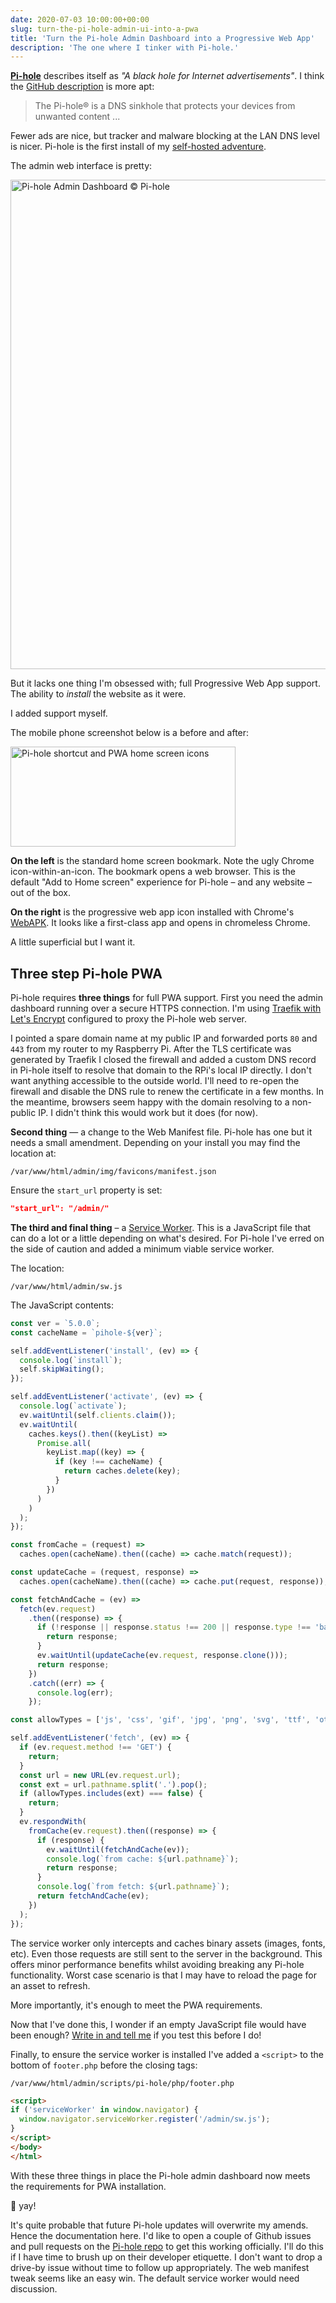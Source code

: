 ```yaml
---
date: 2020-07-03 10:00:00+00:00
slug: turn-the-pi-hole-admin-ui-into-a-pwa
title: 'Turn the Pi-hole Admin Dashboard into a Progressive Web App'
description: 'The one where I tinker with Pi-hole.'
---
```


[**Pi-hole**](https://pi-hole.net/) describes itself as _"A black hole for Internet advertisements"_. I think the [GitHub description](https://github.com/pi-hole/pi-hole) is more apt:

> The Pi-hole® is a DNS sinkhole that protects your devices from unwanted content ...

Fewer ads are nice, but tracker and malware blocking at the LAN DNS level is nicer. Pi-hole is the first install of my [self-hosted adventure](/2020/07/02/hardware-home-servers-self-hosted-raspberry-pi/).

The admin web interface is pretty:

<p class="Image">
  <img loading="lazy"
    src="/images/blog/2020/pihole-dashboard.png"
    title="Pi-hole Admin Dashboard © Pi-hole"
    alt="Pi-hole Admin Dashboard © Pi-hole"
    width="1331"
    height="783">
</p>

But it lacks one thing I'm obsessed with; full Progressive Web App support. The ability to _install_ the website as it were.

I added support myself.

The mobile phone screenshot below is a before and after:

<p class="Image">
  <img loading="lazy" srcset="
    /images/blog/2020/pi-hole-pwa-home-screen@1x.png,
    /images/blog/2020/pi-hole-pwa-home-screen@2x.png 2x"
    src="/images/blog/2020/pi-hole-pwa-home-screen@1x.png"
    alt="Pi-hole shortcut and PWA home screen icons"
    width="360"
    height="160">
</p>

**On the left** is the standard home screen bookmark. Note the ugly Chrome icon-within-an-icon. The bookmark opens a web browser. This is the default "Add to Home screen" experience for Pi-hole – and any website – out of the box.

**On the right** is the progressive web app icon installed with Chrome's [WebAPK](https://developers.google.com/web/fundamentals/integration/webapks). It looks like a first-class app and opens in chromeless Chrome.

A little superficial but I want it.


## Three step Pi-hole PWA

Pi-hole requires **three things** for full PWA support. First you need the admin dashboard running over a secure HTTPS connection. I'm using [Traefik with Let's Encrypt](/2020/07/02/hardware-home-servers-self-hosted-raspberry-pi/) configured to proxy the Pi-hole web server.

I pointed a spare domain name at my public IP and forwarded ports `80` and `443` from my router to my Raspberry Pi. After the TLS certificate was generated by Traefik I closed the firewall and added a custom DNS record in Pi-hole itself to resolve that domain to the RPi's local IP directly. I don't want anything accessible to the outside world. I'll need to re-open the firewall and disable the DNS rule to renew the certificate in a few months. In the meantime, browsers seem happy with the domain resolving to a non-public IP. I didn't think this would work but it does (for now).

**Second thing** — a change to the Web Manifest file. Pi-hole has one  but it needs a small amendment. Depending on your install you may find the location at:

```
/var/www/html/admin/img/favicons/manifest.json
```

Ensure the `start_url` property is set:

```json
"start_url": "/admin/"
```
**The third and final thing** – a [Service Worker](https://developer.mozilla.org/en-US/docs/Web/API/Service_Worker_API). This is a JavaScript file that can do a lot or a little depending on what's desired. For Pi-hole I've erred on the side of caution and added a minimum viable service worker.

The location:

```
/var/www/html/admin/sw.js
```

The JavaScript contents:

```javascript
const ver = `5.0.0`;
const cacheName = `pihole-${ver}`;

self.addEventListener('install', (ev) => {
  console.log(`install`);
  self.skipWaiting();
});

self.addEventListener('activate', (ev) => {
  console.log(`activate`);
  ev.waitUntil(self.clients.claim());
  ev.waitUntil(
    caches.keys().then((keyList) =>
      Promise.all(
        keyList.map((key) => {
          if (key !== cacheName) {
            return caches.delete(key);
          }
        })
      )
    )
  );
});

const fromCache = (request) =>
  caches.open(cacheName).then((cache) => cache.match(request));

const updateCache = (request, response) =>
  caches.open(cacheName).then((cache) => cache.put(request, response));

const fetchAndCache = (ev) =>
  fetch(ev.request)
    .then((response) => {
      if (!response || response.status !== 200 || response.type !== 'basic') {
        return response;
      }
      ev.waitUntil(updateCache(ev.request, response.clone()));
      return response;
    })
    .catch((err) => {
      console.log(err);
    });

const allowTypes = ['js', 'css', 'gif', 'jpg', 'png', 'svg', 'ttf', 'otf', 'woff2'];

self.addEventListener('fetch', (ev) => {
  if (ev.request.method !== 'GET') {
    return;
  }
  const url = new URL(ev.request.url);
  const ext = url.pathname.split('.').pop();
  if (allowTypes.includes(ext) === false) {
    return;
  }
  ev.respondWith(
    fromCache(ev.request).then((response) => {
      if (response) {
        ev.waitUntil(fetchAndCache(ev));
        console.log(`from cache: ${url.pathname}`);
        return response;
      }
      console.log(`from fetch: ${url.pathname}`);
      return fetchAndCache(ev);
    })
  );
});
```

The service worker only intercepts and caches binary assets (images, fonts, etc). Even those requests are still sent to the server in the background. This offers minor performance benefits whilst avoiding breaking any Pi-hole functionality. Worst case scenario is that I  may have to reload the page for an asset to refresh.

More importantly, it's enough to meet the PWA requirements.

Now that I've done this, I wonder if an empty JavaScript file would have been enough? [Write in and tell me](https://twitter.com/dbushell) if you test this before I do!

Finally, to ensure the service worker is installed I've added a `<script>` to the bottom of `footer.php` before the closing tags:

```
/var/www/html/admin/scripts/pi-hole/php/footer.php
```

```html
<script>
if ('serviceWorker' in window.navigator) {
  window.navigator.serviceWorker.register('/admin/sw.js');
}
</script>
</body>
</html>
```
With these three things in place the Pi-hole admin dashboard now meets the requirements for PWA installation.

🍾 yay!

It's quite probable that future Pi-hole updates will overwrite my amends. Hence the documentation here. I'd like to open a couple of Github issues and pull requests on the [Pi-hole repo](https://github.com/pi-hole/pi-hole) to get this working officially. I'll do this if I have time to brush up on their developer etiquette. I don't want to drop a drive-by issue without time to follow up appropriately. The web manifest tweak seems like an easy win. The default service worker would need discussion.
